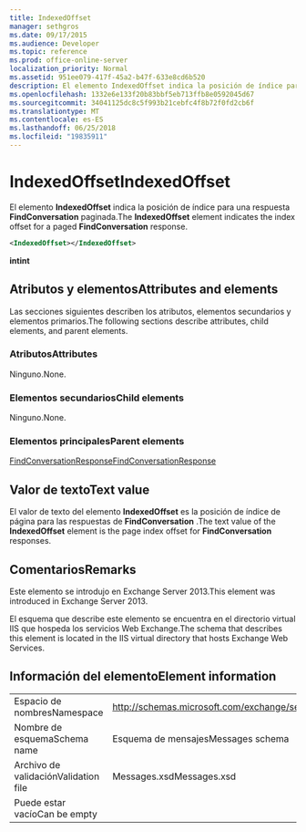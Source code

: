 ```yaml
---
title: IndexedOffset
manager: sethgros
ms.date: 09/17/2015
ms.audience: Developer
ms.topic: reference
ms.prod: office-online-server
localization_priority: Normal
ms.assetid: 951ee079-417f-45a2-b47f-633e8cd6b520
description: El elemento IndexedOffset indica la posición de índice para una respuesta FindConversation paginada.
ms.openlocfilehash: 1332e6e133f20b83bbf5eb713ffb8e0592045d67
ms.sourcegitcommit: 34041125dc8c5f993b21cebfc4f8b72f0fd2cb6f
ms.translationtype: MT
ms.contentlocale: es-ES
ms.lasthandoff: 06/25/2018
ms.locfileid: "19835911"
---
```

# <a name="indexedoffset"></a><span data-ttu-id="49ed0-103">IndexedOffset</span><span class="sxs-lookup"><span data-stu-id="49ed0-103">IndexedOffset</span></span>

<span data-ttu-id="49ed0-104">El elemento **IndexedOffset** indica la posición de índice para una respuesta **FindConversation** paginada.</span><span class="sxs-lookup"><span data-stu-id="49ed0-104">The **IndexedOffset** element indicates the index offset for a paged **FindConversation** response.</span></span> 
  
```XML
<IndexedOffset></IndexedOffset>
```

 <span data-ttu-id="49ed0-105">**int**</span><span class="sxs-lookup"><span data-stu-id="49ed0-105">**int**</span></span>
## <a name="attributes-and-elements"></a><span data-ttu-id="49ed0-106">Atributos y elementos</span><span class="sxs-lookup"><span data-stu-id="49ed0-106">Attributes and elements</span></span>

<span data-ttu-id="49ed0-107">Las secciones siguientes describen los atributos, elementos secundarios y elementos primarios.</span><span class="sxs-lookup"><span data-stu-id="49ed0-107">The following sections describe attributes, child elements, and parent elements.</span></span>
  
### <a name="attributes"></a><span data-ttu-id="49ed0-108">Atributos</span><span class="sxs-lookup"><span data-stu-id="49ed0-108">Attributes</span></span>

<span data-ttu-id="49ed0-109">Ninguno.</span><span class="sxs-lookup"><span data-stu-id="49ed0-109">None.</span></span>
  
### <a name="child-elements"></a><span data-ttu-id="49ed0-110">Elementos secundarios</span><span class="sxs-lookup"><span data-stu-id="49ed0-110">Child elements</span></span>

<span data-ttu-id="49ed0-111">Ninguno.</span><span class="sxs-lookup"><span data-stu-id="49ed0-111">None.</span></span>
  
### <a name="parent-elements"></a><span data-ttu-id="49ed0-112">Elementos principales</span><span class="sxs-lookup"><span data-stu-id="49ed0-112">Parent elements</span></span>

[<span data-ttu-id="49ed0-113">FindConversationResponse</span><span class="sxs-lookup"><span data-stu-id="49ed0-113">FindConversationResponse</span></span>](findconversationresponse.md)
  
## <a name="text-value"></a><span data-ttu-id="49ed0-114">Valor de texto</span><span class="sxs-lookup"><span data-stu-id="49ed0-114">Text value</span></span>

<span data-ttu-id="49ed0-115">El valor de texto del elemento **IndexedOffset** es la posición de índice de página para las respuestas de **FindConversation** .</span><span class="sxs-lookup"><span data-stu-id="49ed0-115">The text value of the **IndexedOffset** element is the page index offset for **FindConversation** responses.</span></span> 
  
## <a name="remarks"></a><span data-ttu-id="49ed0-116">Comentarios</span><span class="sxs-lookup"><span data-stu-id="49ed0-116">Remarks</span></span>

<span data-ttu-id="49ed0-117">Este elemento se introdujo en Exchange Server 2013.</span><span class="sxs-lookup"><span data-stu-id="49ed0-117">This element was introduced in Exchange Server 2013.</span></span>
  
<span data-ttu-id="49ed0-118">El esquema que describe este elemento se encuentra en el directorio virtual IIS que hospeda los servicios Web Exchange.</span><span class="sxs-lookup"><span data-stu-id="49ed0-118">The schema that describes this element is located in the IIS virtual directory that hosts Exchange Web Services.</span></span>
  
## <a name="element-information"></a><span data-ttu-id="49ed0-119">Información del elemento</span><span class="sxs-lookup"><span data-stu-id="49ed0-119">Element information</span></span>

|||
|:-----|:-----|
|<span data-ttu-id="49ed0-120">Espacio de nombres</span><span class="sxs-lookup"><span data-stu-id="49ed0-120">Namespace</span></span>  <br/> |http://schemas.microsoft.com/exchange/services/2006/messages  <br/> |
|<span data-ttu-id="49ed0-121">Nombre de esquema</span><span class="sxs-lookup"><span data-stu-id="49ed0-121">Schema name</span></span>  <br/> |<span data-ttu-id="49ed0-122">Esquema de mensajes</span><span class="sxs-lookup"><span data-stu-id="49ed0-122">Messages schema</span></span>  <br/> |
|<span data-ttu-id="49ed0-123">Archivo de validación</span><span class="sxs-lookup"><span data-stu-id="49ed0-123">Validation file</span></span>  <br/> |<span data-ttu-id="49ed0-124">Messages.xsd</span><span class="sxs-lookup"><span data-stu-id="49ed0-124">Messages.xsd</span></span>  <br/> |
|<span data-ttu-id="49ed0-125">Puede estar vacío</span><span class="sxs-lookup"><span data-stu-id="49ed0-125">Can be empty</span></span>  <br/> ||
   

